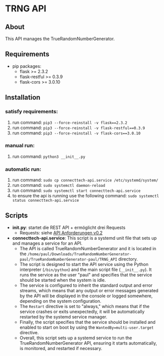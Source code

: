# TRNG API

## About

This API manages the TrueRandomNumberGenerator.

## Requirements
- pip packages:
    - flask \>= 2.3.2
    - flask-restful \>= 0.3.9
    - flask-cors \>= 3.0.10

## Installation
### satisfy requirements:
1. run command: `pip3 --force-reinstall -v flask==2.3.2`
2. run command: `pip3 --force-reinstall -v flask-restful==0.3.9`
3. run command: `pip3 --force-reinstall -v flask-cors==3.0.10`
### manual run:
1. run command: `python3 __init__.py`
### automatic run:
1. run command: `sudo cp connecttech-api.service /etc/systemd/system/`
2. run command: `sudo systemctl daemon-reload`
3. run command: `sudo systemctl start connecttech-api.service`
4. to ensure the api is running use the following command: `sudo systemctl status connecttech-api.service`

## Scripts
- __init.py__: startet die REST API + ermöglicht drei Requests
    - Requests: siehe [API Anforderungen v0.2](TRNG_API_v0.2.yaml)
- __connecttech-api.service__: This script is a systemd unit file that sets up and manages a service for an API. 
    - The API is called TrueRandomNumberGenerator and it is located in the `/home/paul/Downloads/TrueRandomNumberGenerator-paul/TrueRandomNumberGenerator-paul/TRNG_API` directory.
    - The script is designed to start the API service using the Python interpreter (`/bin/python`) and the main script file (`__init__.py`). It runs the service as the user "paul" and specifies that the service should be started when the system is idle.
    - The service is configured to inherit the standard output and error streams, which means that any output or error messages generated by the API will be displayed in the console or logged somewhere, depending on the system configuration.
    - The `Restart` directive is set to "always," which means that if the service crashes or exits unexpectedly, it will be automatically restarted by the systemd service manager.
    - Finally, the script specifies that the service should be installed and enabled to start on boot by using the `WantedBy=multi-user.target` directive.
    - Overall, this script sets up a systemd service to run the TrueRandomNumberGenerator API, ensuring it starts automatically, is monitored, and restarted if necessary.
